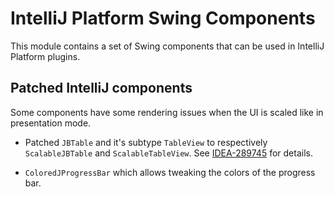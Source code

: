 # IntelliJ Platform Swing Components

This module contains a set of Swing components that can be used in IntelliJ Platform plugins.

## Patched IntelliJ components

Some components have some rendering issues when the UI is scaled like in presentation mode.


* Patched `JBTable` and it's subtype `TableView` to respectively `ScalableJBTable` and `ScalableTableView`.
  See [IDEA-289745](https://youtrack.jetbrains.com/issue/IDEA-289745) for details.

* `ColoredJProgressBar` which allows tweaking the colors of the progress bar.

